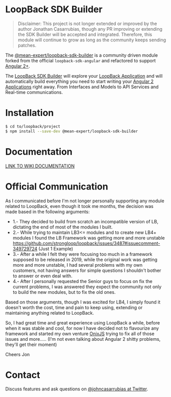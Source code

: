 LoopBack SDK Builder 
==================
> Disclaimer: This project is not longer extended or improved by the author Jonathan Casarrubias, though any PR improving or extending the SDK Builder will be accepted and integrated. Therefore, this module will continue to grow as long as the community keeps sending patches.

The [@mean-expert/loopback-sdk-builder](https://www.npmjs.com/package/@mean-expert/loopback-sdk-builder) is a community driven module forked from the official `loopback-sdk-angular` and refactored to support [Angular 2+](http://angular.io).

The [LoopBack SDK Builder](https://www.npmjs.com/package/@mean-expert/loopback-sdk-builder) will explore your [LoopBack Application](http://loopback.io) and will automatically build everything you need to start writing your [Angular 2 Applications](http://angular.io) right away. From Interfaces and Models to API Services and Real-time communications.

# Installation

````sh
$ cd to/loopback/project
$ npm install --save-dev @mean-expert/loopback-sdk-builder
````

# Documentation

[LINK TO WIKI DOCUMENTATION](https://github.com/mean-expert-official/loopback-sdk-builder/wiki)

# Official Communication

As I communicated before I'm not longer personally supporting any module related to LoopBack, even though it took me months, the decision was made based in the following arguments:

- 1.- They decided to build from scratch an incompatible version of LB, dictating the end of most of the modules I built.
- 2.- While trying to maintain LB3<= modules and to create new LB4+ modules I found the LB Framework was getting more and more unstable https://github.com/strongloop/loopback/issues/3487#issuecomment-349729724 (Just 1 Example)
- 3.- After a while I felt they were focusing too much in a framework supposed to be released in 2019, while the original work was getting more and more unstable, I had several problems with my own customers, not having answers for simple questions I shouldn't bother to answer or even deal with.
- 4.- After I personally requested the Senior guys to focus on fix the current problems, I was answered they expect the community not only to build the new modules, but to fix the old ones.

Based on those arguments, though I was excited for LB4, I simply found it doesn't worth the cost, time and pain to keep using, extending or maintaining anything related to LoopBack.

So, I had great time and great experience using LoopBack a while, before when it was stable and cool, for now I have decided not to flavourize any framework and started my own venture [OnixJS](http://onixjs.io) trying to fix all of those issues and more..... (I'm not even talking about Angular 2 shitty problems, they'll get their moment)


Cheers
Jon


# Contact

Discuss features and ask questions on [@johncasarrubias at Twitter](https://twitter.com/johncasarrubias).
